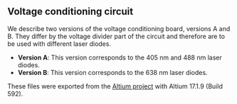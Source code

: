 ## Voltage conditioning circuit

We describe two versions of the voltage conditioning board, versions A and B. They differ by the voltage divider part of the circuit and therefore are to be used with different laser diodes.

- **Version A**: This version corresponds to the 405 nm and 488 nm laser diodes. 
- **Version B**: This version corresponds to the 638 nm laser diodes.

These files were exported from the [Altium project](Altium_project) with Altium 17.1.9 (Build 592).

